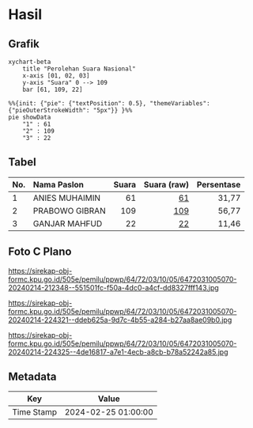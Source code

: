# Hasil

## Grafik

```mermaid
xychart-beta
    title "Perolehan Suara Nasional"
    x-axis [01, 02, 03]
    y-axis "Suara" 0 --> 109
    bar [61, 109, 22]
```

```mermaid
%%{init: {"pie": {"textPosition": 0.5}, "themeVariables": {"pieOuterStrokeWidth": "5px"}} }%%
pie showData
    "1" : 61
    "2" : 109
    "3" : 22
```

## Tabel

| No. | Nama Paslon    | Suara | Suara (raw) | Persentase |
|:--- |:-------------- | -----:| -----------:| ----------:|
| 1   | ANIES MUHAIMIN | 61    | [61][p-1]   | 31,77      |
| 2   | PRABOWO GIBRAN | 109   | [109][p-2]  | 56,77      |
| 3   | GANJAR MAHFUD  | 22    | [22][p-3]   | 11,46      |


[p-1]: https://github.com/gigit-pemilu/pemilu-2024/blob/main/pilpres/hitung-suara/sub/64-kalimantan-timur/sub/72-kota-samarinda/sub/03-samarinda-ulu/sub/1005-sidodadi/sub/070-tps/sub/paslon-1.txt
[p-2]: https://github.com/gigit-pemilu/pemilu-2024/blob/main/pilpres/hitung-suara/sub/64-kalimantan-timur/sub/72-kota-samarinda/sub/03-samarinda-ulu/sub/1005-sidodadi/sub/070-tps/sub/paslon-2.txt
[p-3]: https://github.com/gigit-pemilu/pemilu-2024/blob/main/pilpres/hitung-suara/sub/64-kalimantan-timur/sub/72-kota-samarinda/sub/03-samarinda-ulu/sub/1005-sidodadi/sub/070-tps/sub/paslon-3.txt

## Foto C Plano

https://sirekap-obj-formc.kpu.go.id/505e/pemilu/ppwp/64/72/03/10/05/6472031005070-20240214-212348--551501fc-f50a-4dc0-a4cf-dd8327fff143.jpg

https://sirekap-obj-formc.kpu.go.id/505e/pemilu/ppwp/64/72/03/10/05/6472031005070-20240214-224321--ddeb625a-9d7c-4b55-a284-b27aa8ae09b0.jpg

https://sirekap-obj-formc.kpu.go.id/505e/pemilu/ppwp/64/72/03/10/05/6472031005070-20240214-224325--4de16817-a7e1-4ecb-a8cb-b78a52242a85.jpg


## Metadata

| Key        | Value               |
| ---------- | ------------------- |
| Time Stamp | 2024-02-25 01:00:00 |



